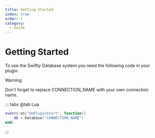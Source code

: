 ```yaml
---
title: Getting Started
index: true
order: 1
category:
  - Guide
---
```


# Getting Started
To use the Swiftly Database system you need the following code in your plugin.

> [!warning]
> Don't forget to replace CONNECTION_NAME with your own connection name.

::: tabs
@tab Lua
```lua
events:on("OnPluginStart", function()
    db = Database("CONNECTION_NAME")
end)
```
:::